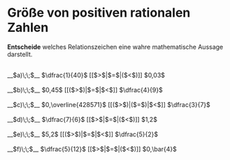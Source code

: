 <!--
version:  0.0.1

language: de

@style
input {
    text-align: center;
}
@end

formula: \carry   \textcolor{red}{\scriptsize #1}
formula: \digit   \rlap{\carry{#1}}\phantom{#2}#2
formula: \permil  \text{‰}

import: https://raw.githubusercontent.com/LiaTemplates/Tikz-Jax/main/README.md

script: https://cdn.jsdelivr.net/gh/LiaTemplates/Tikz-Jax@main/dist/index.js


tags: Bruchrechnung, Dezimalzahlen, Periodizitäten, Zahlenverständnis, leicht, niedrig, Angeben

comment: Welche Zahl ist größer? Wähle aus.

author: Martin Lommatzsch

-->




# Größe von positiven rationalen Zahlen

**Entscheide** welches Relationszeichen eine wahre mathematische Aussage darstellt.

<br>
__$a)\;\;$__ $\dfrac{1}{40}$ [[$>$|$=$|($<$)]] $0,03$ 
<br>
<br>
__$b)\;\;$__ $0,45$ [[($>$)|$=$|$<$]] $\dfrac{4}{9}$ 
<br>
<br>
__$c)\;\;$__ $0,\overline{428571}$ [[($>$)|($=$)|$<$]] $\dfrac{3}{7}$ 
<br>
<br>
__$d)\;\;$__ $\dfrac{7}{6}$ [[$>$|$=$|($<$)]] $1,2$ 
<br>
<br>
__$e)\;\;$__ $5,2$ [[($>$)|$=$|$<$]] $\dfrac{5}{2}$ 
<br>
<br>
__$f)\;\;$__ $\dfrac{5}{12}$ [[$>$|$=$|($<$)]] $0,\bar{4}$ 

<br>
<br>
<br>
<br>

